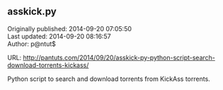 ## asskick.py  
Originally published: 2014-09-20 07:05:50  
Last updated: 2014-09-20 08:16:57  
Author: p@ntut$   
  
URL: http://pantuts.com/2014/09/20/asskick-py-python-script-search-download-torrents-kickass/

Python script to search and download torrents from KickAss torrents.